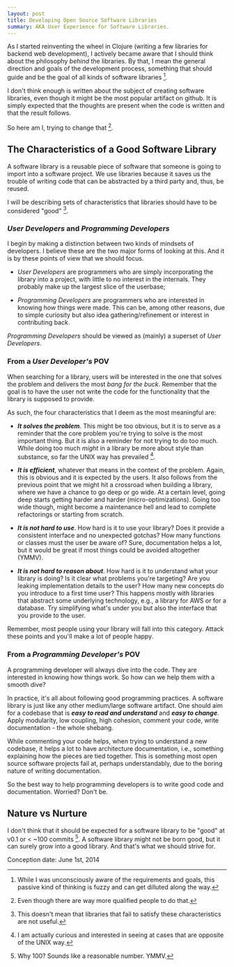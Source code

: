 ```yaml
---
layout: post
title: Developing Open Source Software Libraries
summary: AKA User Experience for Software Libraries.
---
```


As I started reinventing the wheel in Clojure (writing a few libraries for backend web development), I actively became aware that I should think about the philosophy <i>behind</i> the libraries.
By that, I mean the general direction and goals of the development process, something that should guide and be the goal of all kinds of software libraries [^1].

[^1]: While I was unconsciously aware of the requirements and goals, this passive kind of thinking is fuzzy and can get dilluted along the way.

I don't think enough is written about the subject of creating software libraries, even though it might be the most popular artifact on github.
It is simply expected that the thoughts are present when the code is written and that the result follows.

So here am I, trying to change that [^2].

[^2]: Even though there are way more qualified people to do that.

## The Characteristics of a Good Software Library

A software library is a reusable piece of software that someone is going to import into a software project.
We use libraries because it saves us the trouble of writing code that can be abstracted by a third party and, thus, be reused.

I will be describing sets of characteristics that libraries should have to be considered "good" [^3].

[^3]: This doesn't mean that libraries that fail to satisfy these characteristics are not useful.

### _User Developers_ and _Programming Developers_

I begin by making a distinction between two kinds of mindsets of developers. I believe these are the two major forms of looking at this. And it is by these points of view that we should focus.

* _User Developers_ are programmers who are simply incorporating the library into a project, with little to no interest in the internals.
They probably make up the largest slice of the userbase;

* _Programming Developers_ are programmers who are interested in knowing how things were made.
This can be, among other reasons, due to simple curiosity but also idea gathering/refinement or interest in contributing back.

_Programming Developers_ should be viewed as (mainly) a superset of _User Developers_.

### From a _User Developer's_ POV
When searching for a library, users will be interested in the one that solves the problem and delivers the most _bang for the buck_.
Remember that the goal is to have the user not write the code for the functionality that the library is supposed to provide.

As such, the four characteristics that I deem as the most meaningful are:

* **_It solves the problem_**. This might be too obvious, but it is to serve as a reminder that the core problem you're trying to solve is the most important thing.
But it is also a reminder for not trying to do too much. While doing too much _might_ in a library be more about style than substance, so far the UNIX way has prevailed [^4].

[^4]: I am actually curious and interested in seeing at cases that are opposite of the UNIX way.

* **_It is efficient_**, whatever that means in the context of the problem. Again, this is obvious and it is expected by the users.
It also follows from the previous point that we might hit a crossroad when building a library, where we have a chance to go deep or go wide.
At a certain level, going deep starts getting harder and harder (micro-optimizations).
Going too wide though, might become a maintenance hell and lead to complete refactorings or starting from scratch.

* **_It is not hard to use_**. How hard is it to use your library? Does it provide a consistent interface and no unexpected gotchas?
How many functions or classes must the user be aware of? Sure, documentation helps a lot, but it would be great if most things could be avoided altogether (YMMV).<br/>

* **_It is not hard to reason about_**. How hard is it to understand what your library is doing? Is it clear what problems you're targeting?
Are you leaking implementation details to the user? How many new concepts do you introduce to a first time user?
This happens mostly with libraries that abstract some underlying technology, e.g., a library for AWS or for a database.
Try simplifying what's under you but also the interface that you provide to the user.

Remember, most people using your library will fall into this category. Attack these points and you'll make a lot of people happy.

### From a _Programming Developer's_ POV
A programming developer will always dive into the code. They are interested in knowing how things work.
So how can we help them with a smooth dive?

In practice, it's all about following good programming practices. A software library is just like any other medium/large software artifact.
One should aim for a codebase that is **_easy to read and understand_** and **_easy to change_**.
Apply modularity, low coupling, high cohesion, comment your code, write documentation - the whole shebang.

While commenting your code helps, when trying to understand a new codebase, it helps a lot to have architecture documentation, i.e., something explaining how the pieces are tied together.
This is something most open source software projects fail at, perhaps understandably, due to the boring nature of writing documentation.

So the best way to help programming developers is to write good code and documentation. Worried? Don't be.

## Nature vs Nurture
I don't think that it should be expected for a software library to be "good" at v0.1 or &lt; ~100 commits [^5].
A software library might not be born good, but it can surely grow into a good library.
And that's what we should strive for.

[^5]: Why 100? Sounds like a reasonable number. YMMV.

Conception date: June 1st, 2014
